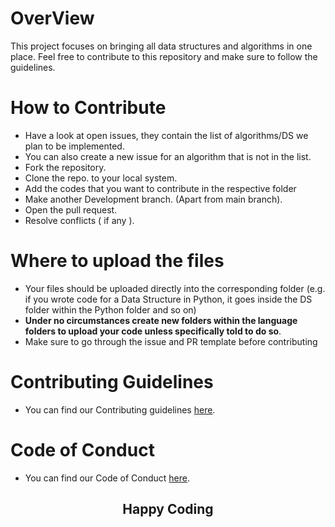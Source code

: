 # OverView
This project focuses on bringing all data structures and algorithms in one place. Feel free to contribute to this repository and make sure to follow the guidelines.

# How to Contribute
* Have a look at open issues, they contain the list of algorithms/DS we plan to be implemented.
* You can also create a new issue for an algorithm that is not in the list.
* Fork the repository.
* Clone the repo. to your local system.
* Add the codes that you want to contribute in the respective folder
* Make another Development branch. (Apart from main branch).
* Open the pull request.
* Resolve conflicts ( if any ).

# Where to upload the files
* Your files should be uploaded directly into the corresponding folder (e.g. if you wrote code for a Data Structure in Python, it goes inside the DS folder within the Python folder and so on)
* **Under no circumstances create new folders within the language folders to upload your code unless specifically told to do so**.
* Make sure to go through the issue and PR template before contributing 

# Contributing Guidelines
* You can find our Contributing guidelines [here](/CONTRIBUTING.md).
# Code of Conduct
* You can find our Code of Conduct [here](/CODE_OF_CONDUCT.md).

<h2 align="center"> 
Happy Coding
 </h2>

